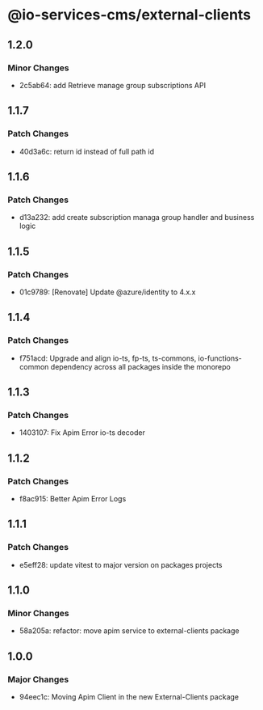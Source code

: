 # @io-services-cms/external-clients

## 1.2.0

### Minor Changes

- 2c5ab64: add Retrieve manage group subscriptions API

## 1.1.7

### Patch Changes

- 40d3a6c: return id instead of full path id

## 1.1.6

### Patch Changes

- d13a232: add create subscription managa group handler and business logic

## 1.1.5

### Patch Changes

- 01c9789: [Renovate] Update @azure/identity to 4.x.x

## 1.1.4

### Patch Changes

- f751acd: Upgrade and align io-ts, fp-ts, ts-commons, io-functions-common dependency across all packages inside the monorepo

## 1.1.3

### Patch Changes

- 1403107: Fix Apim Error io-ts decoder

## 1.1.2

### Patch Changes

- f8ac915: Better Apim Error Logs

## 1.1.1

### Patch Changes

- e5eff28: update vitest to major version on packages projects

## 1.1.0

### Minor Changes

- 58a205a: refactor: move apim service to external-clients package

## 1.0.0

### Major Changes

- 94eec1c: Moving Apim Client in the new External-Clients package
